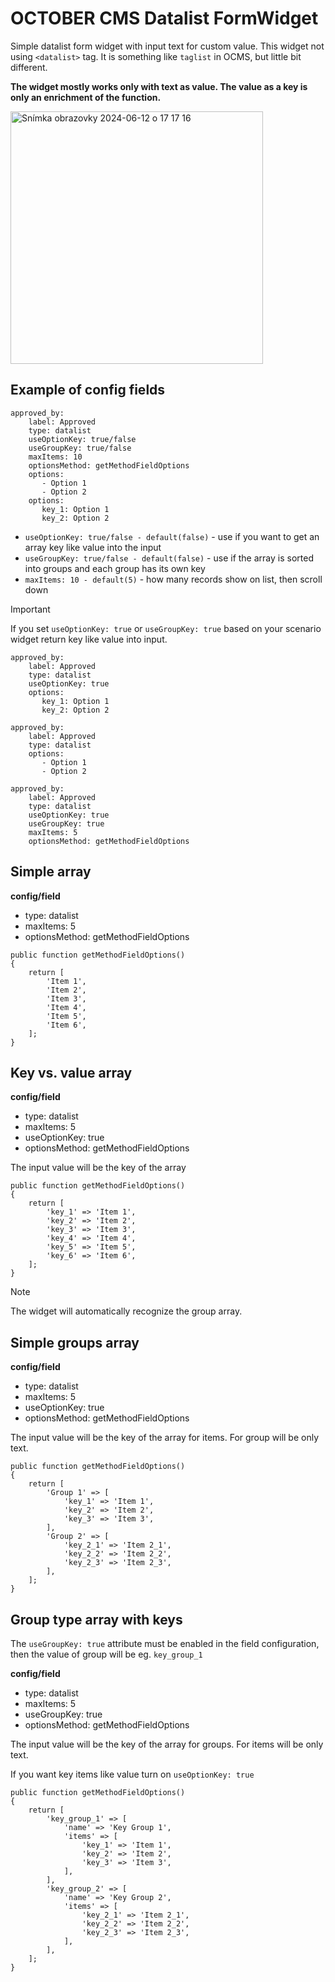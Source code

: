 # OCTOBER CMS Datalist FormWidget
Simple datalist form widget with input text for custom value. This widget not using `<datalist>` tag. It is something like `taglist` in OCMS, but little bit different.

**The widget mostly works only with text as value. The value as a key is only an enrichment of the function.**

<img width="404" alt="Snímka obrazovky 2024-06-12 o 17 17 16" src="https://github.com/mcoredev/datalistwidget-plugin/assets/18698910/c02c0851-6b81-4003-bf2f-2ff4677e3c53">

## Example of config fields
```
approved_by:
    label: Approved
    type: datalist
    useOptionKey: true/false
    useGroupKey: true/false
    maxItems: 10
    optionsMethod: getMethodFieldOptions 
    options:
       - Option 1
       - Option 2
    options:
       key_1: Option 1
       key_2: Option 2
``` 

- `useOptionKey: true/false - default(false)` - use if you want to get an array key like value into the input
- `useGroupKey: true/false - default(false)` - use if the array is sorted into groups and each group has its own key
- `maxItems: 10 - default(5)` - how many records show on list, then scroll down

> [!IMPORTANT]
> If you set `useOptionKey: true` or `useGroupKey: true` based on your scenario widget return key like value into input.


```
approved_by:
    label: Approved
    type: datalist
    useOptionKey: true
    options:
       key_1: Option 1
       key_2: Option 2
``` 

```
approved_by:
    label: Approved
    type: datalist
    options:
       - Option 1
       - Option 2
```

```
approved_by:
    label: Approved
    type: datalist
    useOptionKey: true
    useGroupKey: true
    maxItems: 5
    optionsMethod: getMethodFieldOptions 
``` 
## Simple array

**config/field**
- type: datalist
- maxItems: 5
- optionsMethod: getMethodFieldOptions 

```
public function getMethodFieldOptions()
{
    return [
        'Item 1',
        'Item 2',
        'Item 3',
        'Item 4',
        'Item 5',
        'Item 6',
    ];
}
```

## Key vs. value array

**config/field**
- type: datalist
- maxItems: 5
- useOptionKey: true
- optionsMethod: getMethodFieldOptions

The input value will be the key of the array

```
public function getMethodFieldOptions()
{
    return [
        'key_1' => 'Item 1',
        'key_2' => 'Item 2',
        'key_3' => 'Item 3',
        'key_4' => 'Item 4',
        'key_5' => 'Item 5',
        'key_6' => 'Item 6',
    ];
}
```
> [!NOTE]
> The widget will automatically recognize the group array.

## Simple groups array

**config/field**
- type: datalist
- maxItems: 5
- useOptionKey: true
- optionsMethod: getMethodFieldOptions

The input value will be the key of the array for items. For group will be only text.

```
public function getMethodFieldOptions()
{
    return [
        'Group 1' => [
            'key_1' => 'Item 1',
            'key_2' => 'Item 2',
            'key_3' => 'Item 3',
        ],
        'Group 2' => [
            'key_2_1' => 'Item 2_1',
            'key_2_2' => 'Item 2_2',
            'key_2_3' => 'Item 2_3',
        ],
    ];
}
```

## Group type array with keys
The `useGroupKey: true` attribute must be enabled in the field configuration, then the value of group will be eg. `key_group_1`

**config/field**
- type: datalist
- maxItems: 5
- useGroupKey: true
- optionsMethod: getMethodFieldOptions

The input value will be the key of the array for groups. For items will be only text.

If you want key items like value turn on `useOptionKey: true`

```
public function getMethodFieldOptions()
{
    return [
        'key_group_1' => [
            'name' => 'Key Group 1',
            'items' => [
                'key_1' => 'Item 1',
                'key_2' => 'Item 2',
                'key_3' => 'Item 3',
            ],
        ],
        'key_group_2' => [
            'name' => 'Key Group 2',
            'items' => [
                'key_2_1' => 'Item 2_1',
                'key_2_2' => 'Item 2_2',
                'key_2_3' => 'Item 2_3',
            ],
        ],
    ];
}
```
